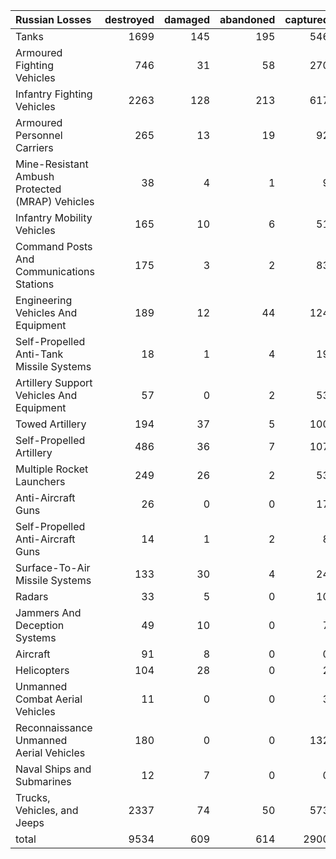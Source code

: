 | Russian Losses                                   |   destroyed |   damaged |   abandoned |   captured |   total |
|:-------------------------------------------------|------------:|----------:|------------:|-----------:|--------:|
| Tanks                                            |        1699 |       145 |         195 |        546 |    2585 |
| Armoured Fighting Vehicles                       |         746 |        31 |          58 |        270 |    1105 |
| Infantry Fighting Vehicles                       |        2263 |       128 |         213 |        617 |    3221 |
| Armoured Personnel Carriers                      |         265 |        13 |          19 |         92 |     389 |
| Mine-Resistant Ambush Protected  (MRAP) Vehicles |          38 |         4 |           1 |          9 |      52 |
| Infantry Mobility Vehicles                       |         165 |        10 |           6 |         51 |     232 |
| Command Posts And Communications Stations        |         175 |         3 |           2 |         83 |     263 |
| Engineering Vehicles And Equipment               |         189 |        12 |          44 |        124 |     369 |
| Self-Propelled Anti-Tank Missile Systems         |          18 |         1 |           4 |         19 |      42 |
| Artillery Support Vehicles And Equipment         |          57 |         0 |           2 |         53 |     112 |
| Towed Artillery                                  |         194 |        37 |           5 |        100 |     336 |
| Self-Propelled Artillery                         |         486 |        36 |           7 |        107 |     636 |
| Multiple Rocket Launchers                        |         249 |        26 |           2 |         53 |     330 |
| Anti-Aircraft Guns                               |          26 |         0 |           0 |         17 |      43 |
| Self-Propelled Anti-Aircraft Guns                |          14 |         1 |           2 |          8 |      25 |
| Surface-To-Air Missile Systems                   |         133 |        30 |           4 |         24 |     191 |
| Radars                                           |          33 |         5 |           0 |         10 |      48 |
| Jammers And Deception Systems                    |          49 |        10 |           0 |          7 |      66 |
| Aircraft                                         |          91 |         8 |           0 |          0 |      99 |
| Helicopters                                      |         104 |        28 |           0 |          2 |     134 |
| Unmanned Combat Aerial Vehicles                  |          11 |         0 |           0 |          3 |      14 |
| Reconnaissance Unmanned Aerial Vehicles          |         180 |         0 |           0 |        132 |     312 |
| Naval Ships and Submarines                       |          12 |         7 |           0 |          0 |      19 |
| Trucks, Vehicles, and Jeeps                      |        2337 |        74 |          50 |        573 |    3034 |
| total                                            |        9534 |       609 |         614 |       2900 |   13657 |